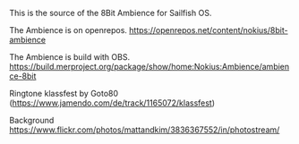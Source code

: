 This is the source of the 8Bit  Ambience for Sailfish OS.

The Ambience is on openrepos. https://openrepos.net/content/nokius/8bit-ambience

The Ambience is build with OBS. https://build.merproject.org/package/show/home:Nokius:Ambience/ambience-8bit

Ringtone klassfest by Goto80 (https://www.jamendo.com/de/track/1165072/klassfest)

Background https://www.flickr.com/photos/mattandkim/3836367552/in/photostream/
